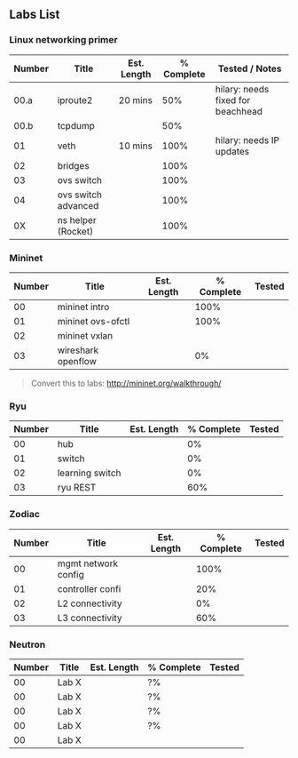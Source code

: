 ## Labs List

### Linux networking primer
| Number | Title               | Est. Length | % Complete | Tested / Notes                    |
|--------|---------------------|-------------|------------|-----------------------------------|
| 00.a   | iproute2            | 20 mins     | 50%        | hilary: needs fixed for beachhead |
| 00.b   | tcpdump             |             | 50%        |                                   |
| 01     | veth                | 10 mins     | 100%       | hilary: needs IP updates          |
| 02     | bridges             |             | 100%       |                                   |
| 03     | ovs switch          |             | 100%       |                                   |
| 04     | ovs switch advanced |             | 100%       |                                   |
| 0X     | ns helper (Rocket)  |             | 100%       |                                   |

### Mininet
| Number | Title              | Est. Length | % Complete | Tested |
|--------|--------------------|-------------|------------|--------|
| 00     | mininet intro      |             | 100%       |        |
| 01     | mininet ovs-ofctl  |             | 100%       |        |
| 02     | mininet vxlan      |             |            |        |
| 03     | wireshark openflow |             | 0%         |        |
   > Convert this to labs: http://mininet.org/walkthrough/

### Ryu
| Number | Title           | Est. Length | % Complete | Tested |
|--------|-----------------|-------------|------------|--------|
| 00     | hub             |             | 0%         |        |
| 01     | switch          |             | 0%         |        |
| 02     | learning switch |             | 0%         |        |
| 03     | ryu REST        |             | 60%        |        |

### Zodiac 
| Number | Title               | Est. Length | % Complete | Tested |
|--------|---------------------|-------------|------------|--------|
| 00     | mgmt network config |             | 100%       |        |
| 01     | controller confi    |             | 20%        |        |
| 02     | L2 connectivity     |             | 0%         |        |
| 03     | L3 connectivity     |             | 60%        |        |

### Neutron
| Number | Title | Est. Length | % Complete | Tested |
|--------|-------|-------------|------------|--------|
| 00     | Lab X |             | ?%         |        |
| 00     | Lab X |             | ?%         |        |
| 00     | Lab X |             | ?%         |        |
| 00     | Lab X |             | ?%         |        |
| 00     | Lab X |             |            |        |
